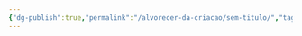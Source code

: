 ```yaml
---
{"dg-publish":true,"permalink":"/alvorecer-da-criacao/sem-titulo/","tags":["gardenEntry"]}
---
```


